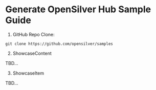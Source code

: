 # Generate OpenSilver Hub Sample Guide

1. GitHub Repo Clone:  

```
git clone https://github.com/opensilver/samples
```

2. ShowcaseContent

TBD...

3. ShowcaseItem

TBD...